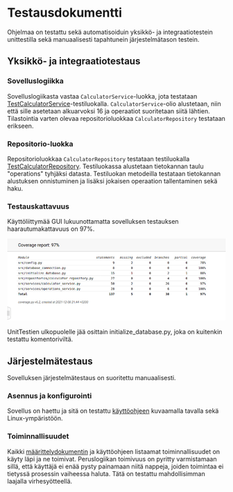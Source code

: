 # Testausdokumentti

Ohjelmaa on testattu sekä automatisoiduin yksikkö- ja integraatiotestein unittestilla sekä manuaalisesti tapahtunein järjestelmätason testein.

## Yksikkö- ja integraatiotestaus

### Sovelluslogiikka

Sovelluslogiikasta vastaa `CalculatorService`-luokka, jota testataan [TestCalculatorService](https://github.com/Doubleneck/ot-harjoitustyo/blob/master/src/tests/calculator_service_test.py)-testiluokalla. 
`CalculatorService`-olio alustetaan, niin että sille asetetaan alkuarvoksi 16 ja operaatiot suoritetaan siitä lähtien. 
Tilastointia varten olevaa repositorioluokkaa `CalculatorRepository` testataan erikseen. 

### Repositorio-luokka

Repositorioluokkaa `CalculatorRepository` testataan testiluokalla [TestCalculatorRepository](https://github.com/Doubleneck/ot-harjoitustyo/blob/master/src/tests/calculator_repository_test.py). 
Testiluokassa alustetaan tietokannan taulu "operations" tyhjäksi datasta. Testiluokan metodeilla testataan tietokannan alustuksen onnistuminen ja lisäksi jokaisen operaation tallentaminen sekä haku.

### Testauskattavuus

Käyttöliittymää GUI lukuunottamatta sovelluksen testauksen haarautumakattavuus on 97%.

![](./kuvat/testiraportti.png) 

UnitTestien ulkopuolelle jää osittain initialize_database.py, joka on kuitenkin testattu komentoriviltä. 

## Järjestelmätestaus

Sovelluksen järjestelmätestaus on suoritettu manuaalisesti.

### Asennus ja konfigurointi

Sovellus on haettu ja sitä on testattu [käyttöohjeen](./kayttoohje.md) kuvaamalla tavalla sekä Linux-ympäristöön. 

### Toiminnallisuudet

Kaikki [määrittelydokumentin](./vaatimusmaarittely.md#perusversion-tarjoama-toiminnallisuus) ja käyttöohjeen listaamat toiminnallisuudet on käyty läpi ja ne toimivat. 
Peruslogiikan toimivuus on pyritty varmistamaan sillä, että käyttäjä ei enää pysty painamaan niitä nappeja, joiden toimintaa ei tietyssä prosessin vaiheessa haluta. Tätä on testattu mahdollisimman laajalla virhesyötteellä.



